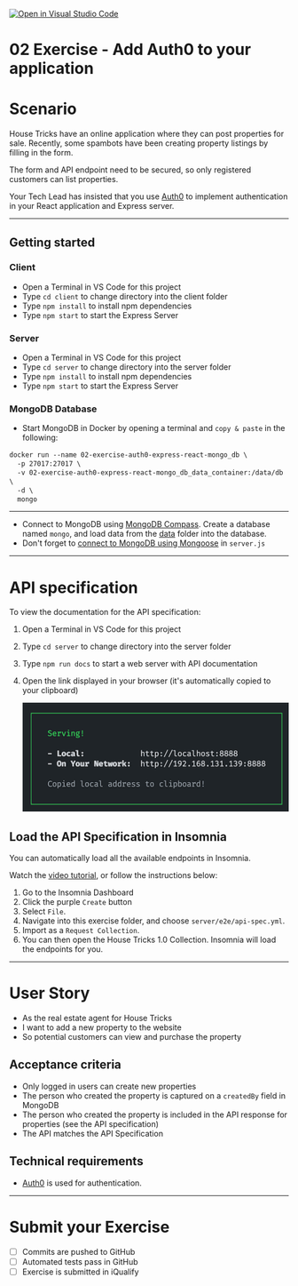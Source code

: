[![Open in Visual Studio Code](https://classroom.github.com/assets/open-in-vscode-718a45dd9cf7e7f842a935f5ebbe5719a5e09af4491e668f4dbf3b35d5cca122.svg)](https://classroom.github.com/online_ide?assignment_repo_id=11242130&assignment_repo_type=AssignmentRepo)
# 02 Exercise - Add Auth0 to your application

# Scenario

House Tricks have an online application where they can post properties for sale. Recently, some spambots have been creating property listings by filling in the form.

The form and API endpoint need to be secured, so only registered customers can list properties.

Your Tech Lead has insisted that you use [Auth0](https://auth0.com/) to implement authentication in your React application and Express server.

---

## Getting started

### Client

- Open a Terminal in VS Code for this project
- Type `cd client` to change directory into the client folder
- Type `npm install` to install npm dependencies
- Type `npm start` to start the Express Server

### Server

- Open a Terminal in VS Code for this project
- Type `cd server` to change directory into the server folder
- Type `npm install` to install npm dependencies
- Type `npm start` to start the Express Server

### MongoDB Database


- Start MongoDB in Docker by opening a terminal and `copy & paste` in the following: 
```shell
docker run --name 02-exercise-auth0-express-react-mongo_db \
  -p 27017:27017 \
  -v 02-exercise-auth0-express-react-mongo_db_data_container:/data/db \
  -d \
  mongo
```

---
- Connect to MongoDB using [MongoDB Compass](https://www.mongodb.com/products/compass). Create a database named `mongo`, and load data from the [data](./data) folder into the database.
- Don't forget to [connect to MongoDB using Mongoose](https://mongoosejs.com/docs/connections.html) in `server.js`

---

# API specification

To view the documentation for the API specification:

1. Open a Terminal in VS Code for this project
2. Type `cd server` to change directory into the server folder
3. Type `npm run docs` to start a web server with API documentation
4. Open the link displayed in your browser (it's automatically copied to your clipboard)

   ![api docs](docs/api-docs.png)

## Load the API Specification in Insomnia

You can automatically load all the available endpoints in Insomnia.

Watch the [video tutorial](https://www.loom.com/share/dfaf8b47c6924f5ba04ce84dd1bdea1b), or follow the instructions below:

1. Go to the Insomnia Dashboard
2. Click the purple `Create` button
3. Select `File`.
4. Navigate into this exercise folder, and choose `server/e2e/api-spec.yml`.
5. Import as a `Request Collection`.
6. You can then open the House Tricks 1.0 Collection. Insomnia will load the endpoints for you.

---

# User Story

- As the real estate agent for House Tricks
- I want to add a new property to the website
- So potential customers can view and purchase the property

## Acceptance criteria

- Only logged in users can create new properties
- The person who created the property is captured on a `createdBy` field in MongoDB
- The person who created the property is included in the API response for properties (see the API specification)
- The API matches the API Specification

## Technical requirements

- [Auth0](https://auth0.com/) is used for authentication.

---

# Submit your Exercise

- [ ] Commits are pushed to GitHub
- [ ] Automated tests pass in GitHub
- [ ] Exercise is submitted in iQualify
